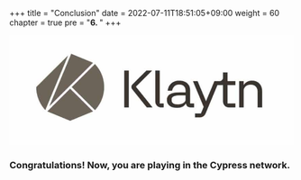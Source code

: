 +++
title = "Conclusion"
date = 2022-07-11T18:51:05+09:00
weight = 60
chapter = true
pre = "<b>6. </b>"
+++


![Klaytn Cypress_Logo](/images/Logo-baobab.png)
### Congratulations! Now, you are playing in the Cypress network.